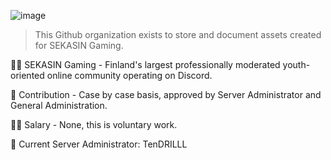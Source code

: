 ![image](https://github.com/SEKASIN/.github/assets/32621403/b1b93887-8a21-4722-9ed3-455a564f2867)

> This Github organization exists to store and document assets created for SEKASIN Gaming.

🙋‍♀️ SEKASIN Gaming - Finland's largest professionally moderated youth-oriented online community operating on Discord.

🌈 Contribution - Case by case basis, approved by Server Administrator and General Administration.

👩‍💻 Salary - None, this is voluntary work.

🧙 Current Server Administrator: TenDRILLL
